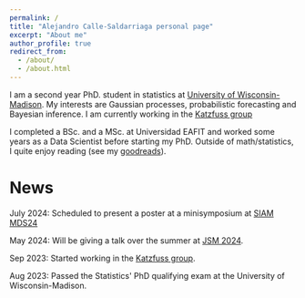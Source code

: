 ```yaml
---
permalink: /
title: "Alejandro Calle-Saldarriaga personal page"
excerpt: "About me"
author_profile: true
redirect_from: 
  - /about/
  - /about.html
---
```


I am a second year PhD. student in statistics at [University of Wisconsin-Madison](https://stat.wisc.edu). My interests are Gaussian processes, probabilistic forecasting and Bayesian inference. I am currently working in the [Katzfuss group](https://sites.google.com/view/katzfuss/group) 

I completed a BSc. and a MSc. at Universidad EAFIT and worked some years as a Data Scientist before starting my PhD. Outside of math/statistics, I quite enjoy reading (see my [goodreads](https://www.goodreads.com/user/show/5880518-alejandro-calle-saldarriaga)). 

News
======

July 2024: Scheduled to present a poster at a minisymposium at [SIAM MDS24](https://meetings.siam.org/program.cfm?CONFCODE=MDS24) 

May 2024: Will be giving a talk over the summer at [JSM 2024](https://ww2.amstat.org/meetings/jsm/2024/).

Sep 2023: Started working in the [Katzfuss group](https://sites.google.com/view/katzfuss/group).

Aug 2023: Passed the Statistics' PhD qualifying exam at the University of Wisconsin-Madison.